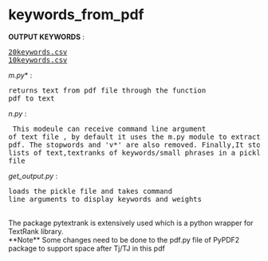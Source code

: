 # keywords_from_pdf

**OUTPUT KEYWORDS** :     <pre>[20keywords.csv](https://github.com/DristiAI/keywords_from_pdf/blob/master/out/20keywords.csv)
                        [10keywords.csv](https://github.com/DristiAI/keywords_from_pdf/blob/master/out/10keywords.csv)
                        </pre>
               
*m.py**           : <pre>returns text from pdf file through the function pdf_to_text</pre> 

*n.py*           : <pre> This modeule can receive command line argument of text file ,
                     by default it uses the m.py module to extract text from pdf.
                     The stopwords and 'v*' are also removed. 
                     Finally,It stores the lists of text,textranks of keywords/small phrases in a pickle file</pre>

*get_output.py*  : <pre>loads the pickle file and takes command line arguments to display keywords and weights</pre>

<br/>
The package pytextrank is extensively used which is a python wrapper for TextRank library.
<br/>
**Note** Some changes need to be done to the pdf.py file of PyPDF2 package to support space after Tj/TJ in this pdf 

